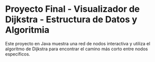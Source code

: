 # Proyecto Final - Visualizador de Dijkstra - Estructura de Datos y Algoritmia
Este proyecto en Java muestra una red de nodos interactiva y utiliza el algoritmo de Dijkstra para encontrar el camino más corto entre nodos específicos.
